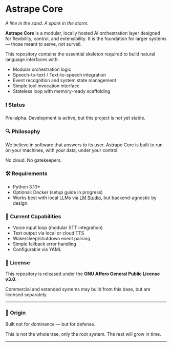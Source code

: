 # Astrape Core

_A line in the sand. A spark in the storm._

**Astrape Core** is a modular, locally hosted AI orchestration layer designed for flexibility, control, and extensibility. It is the foundation for larger systems — those meant to serve, not surveil.

This repository contains the essential skeleton required to build natural language interfaces with:

- Modular orchestration logic
- Speech-to-text / Text-to-speech integration
- Event recognition and system state management
- Simple tool invocation interface
- Stateless loop with memory-ready scaffolding

### ❗ Status
Pre-alpha. Development is active, but this project is not yet stable.

### 🔍 Philosophy
We believe in software that answers to its user. Astrape Core is built to run on your machines, with your data, under your control.

No cloud. No gatekeepers.

### 🛠️ Requirements
- Python 3.10+
- Optional: Docker (setup guide in progress)
- Works best with local LLMs via [LM Studio](https://lmstudio.ai), but backend-agnostic by design.

### 🧪 Current Capabilities
- Voice input loop (modular STT integration)
- Text output via local or cloud TTS
- Wake/sleep/shutdown event parsing
- Simple fallback error handling
- Configurable via YAML

### 📜 License
This repository is released under the **GNU Affero General Public License v3.0**.

Commercial and extended systems may build from this base, but are licensed separately.

---

### 🌱 Origin
Built not for dominance — but for defense.

This is not the whole tree, only the root system. The rest will grow in time.

---